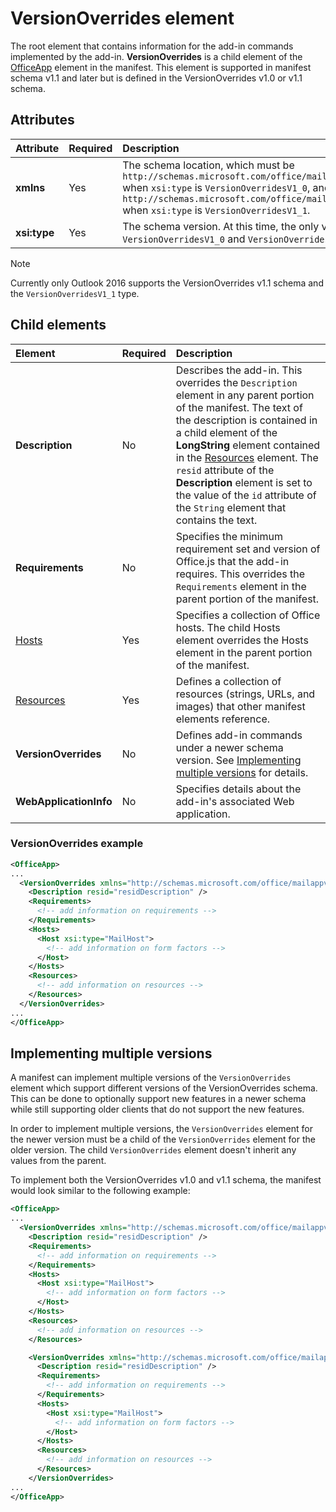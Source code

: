 # VersionOverrides element

The root element that contains information for the add-in commands implemented by the add-in. **VersionOverrides** is a child element of the [OfficeApp](./officeapp.md) element in the manifest. This element is supported in manifest schema v1.1 and later but is defined in the VersionOverrides v1.0 or v1.1 schema.

## Attributes

|  Attribute  |  Required  |  Description  |
|:-----|:-----|:-----|
|  **xmlns**       |  Yes  |  The schema location, which must be `http://schemas.microsoft.com/office/mailappversionoverrides` when `xsi:type` is `VersionOverridesV1_0`, and `http://schemas.microsoft.com/office/mailappversionoverrides/1.1` when `xsi:type` is `VersionOverridesV1_1`.|
|  **xsi:type**  |  Yes  | The schema version. At this time, the only valid values are `VersionOverridesV1_0` and `VersionOverridesV1_1`. |

> [!NOTE]
> Currently only Outlook 2016 supports the VersionOverrides v1.1 schema and the `VersionOverridesV1_1` type.

## Child elements

|  Element |  Required  |  Description  |
|:-----|:-----|:-----|
|  **Description**    |  No   |  Describes the add-in. This overrides the `Description` element in any parent portion of the manifest. The text of the description is contained in a child element of the **LongString** element contained in the [Resources](./resources.md) element. The `resid` attribute of the **Description** element is set to the value of the `id` attribute of the `String` element that contains the text.|
|  **Requirements**  |  No   |  Specifies the minimum requirement set and version of Office.js that the add-in requires. This overrides the  `Requirements` element in the parent portion of the manifest.|
|  [Hosts](./hosts.md)                |  Yes  |  Specifies a collection of Office hosts. The child  Hosts element overrides the Hosts element in the parent portion of the manifest.  |
|  [Resources](./resources.md)    |  Yes  | Defines a collection of resources (strings, URLs, and images) that other manifest elements reference.|
|  **VersionOverrides**    |  No  | Defines add-in commands under a newer schema version. See [Implementing multiple versions](#implementing-multiple-versions) for details. |
|  **WebApplicationInfo**    |  No  | Specifies details about the add-in's associated Web application. |



### VersionOverrides example
```xml
<OfficeApp>
...
  <VersionOverrides xmlns="http://schemas.microsoft.com/office/mailappversionoverrides" xsi:type="VersionOverridesV1_0">
    <Description resid="residDescription" />
    <Requirements>
      <!-- add information on requirements -->
    </Requirements>
    <Hosts>
      <Host xsi:type="MailHost">
        <!-- add information on form factors -->
      </Host>
    </Hosts>
    <Resources>
      <!-- add information on resources -->
    </Resources>
  </VersionOverrides>
...
</OfficeApp>
```

## Implementing multiple versions

A manifest can implement multiple versions of the `VersionOverrides` element which support different versions of the VersionOverrides schema. This can be done to optionally support new features in a newer schema while still supporting older clients that do not support the new features.

In order to implement multiple versions, the `VersionOverrides` element for the newer version must be a child of the `VersionOverrides` element for the older version. The child `VersionOverrides` element doesn't inherit any values from the parent.

To implement both the VersionOverrides v1.0 and v1.1 schema, the manifest would look similar to the following example:

```xml
<OfficeApp>
...
  <VersionOverrides xmlns="http://schemas.microsoft.com/office/mailappversionoverrides" xsi:type="VersionOverridesV1_0">
    <Description resid="residDescription" />
    <Requirements>
      <!-- add information on requirements -->
    </Requirements>
    <Hosts>
      <Host xsi:type="MailHost">
        <!-- add information on form factors -->
      </Host>
    </Hosts>
    <Resources>
      <!-- add information on resources -->
    </Resources>

    <VersionOverrides xmlns="http://schemas.microsoft.com/office/mailappversionoverrides/1.1" xsi:type="VersionOverridesV1_1">
      <Description resid="residDescription" />
      <Requirements>
        <!-- add information on requirements -->
      </Requirements>
      <Hosts>
        <Host xsi:type="MailHost">
          <!-- add information on form factors -->
        </Host>
      </Hosts>
      <Resources>
        <!-- add information on resources -->
      </Resources>
    </VersionOverrides>  
...
</OfficeApp>
```
